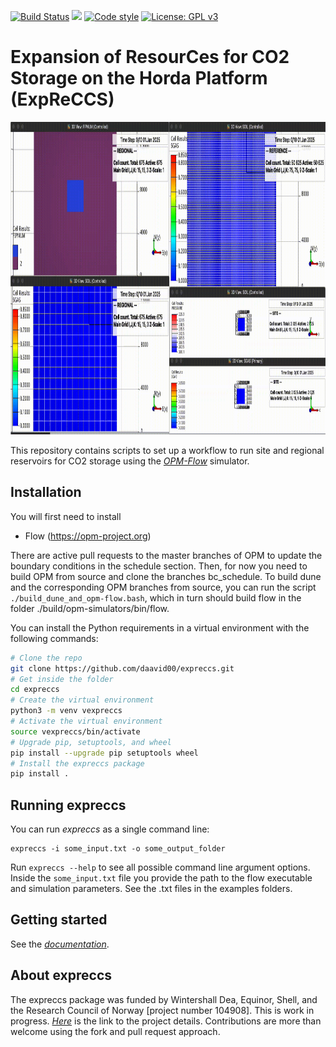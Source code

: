 [![Build Status](https://github.com/daavid00/expreccs/actions/workflows/expreccs.yml/badge.svg)](https://github.com/daavid00/expreccs/actions/workflows/expreccs.yml)
<a href="https://www.python.org/"><img src="https://img.shields.io/badge/python-3.8%20|%203.9%20|%203.10-blue.svg"></a>
[![Code style](https://img.shields.io/badge/code%20style-black-000000.svg)](https://github.com/ambv/black)
[![License: GPL v3](https://img.shields.io/badge/License-GPLv3-blue.svg)](https://www.gnu.org/licenses/gpl-3.0)

# Expansion of ResourCes for CO2 Storage on the Horda Platform (ExpReCCS)

<img src="docs/text/figs/expreccs.gif" width="830" height="500">

This repository contains scripts to set up a workflow to run site and regional reservoirs
for CO2 storage using the [_OPM-Flow_](https://opm-project.org/?page_id=19) simulator.

## Installation
You will first need to install
* Flow (https://opm-project.org)

There are active pull requests to the master branches of OPM to update the boundary conditions
in the schedule section. Then, for now you need to build OPM from source and clone the branches
bc_schedule. To build dune and the corresponding OPM branches from source, you can run the script
`./build_dune_and_opm-flow.bash`, which in turn should build flow in the folder 
./build/opm-simulators/bin/flow.

You can install the Python requirements in a virtual environment with the following commands:

```bash
# Clone the repo
git clone https://github.com/daavid00/expreccs.git
# Get inside the folder
cd expreccs
# Create the virtual environment
python3 -m venv vexpreccs
# Activate the virtual environment
source vexpreccs/bin/activate
# Upgrade pip, setuptools, and wheel
pip install --upgrade pip setuptools wheel
# Install the expreccs package
pip install .
``` 

## Running expreccs
You can run _expreccs_ as a single command line:
```
expreccs -i some_input.txt -o some_output_folder
```
Run `expreccs --help` to see all possible command line 
argument options. Inside the `some_input.txt` file you provide the path to the
flow executable and simulation parameters. See the .txt files in the examples
folders.

## Getting started
See the [_documentation_](https://daavid00.github.io/expreccs/introduction.html). 

## About expreccs
The expreccs package was funded by Wintershall Dea, Equinor, Shell, and the Research Council of Norway [project number 104908].
This is work in progress. [_Here_](https://www.norceresearch.no/en/projects/expansion-of-resources-for-co2-storage-on-the-horda-platform-expreccs) is the link to the project details.
Contributions are more than welcome using the fork and pull request approach.